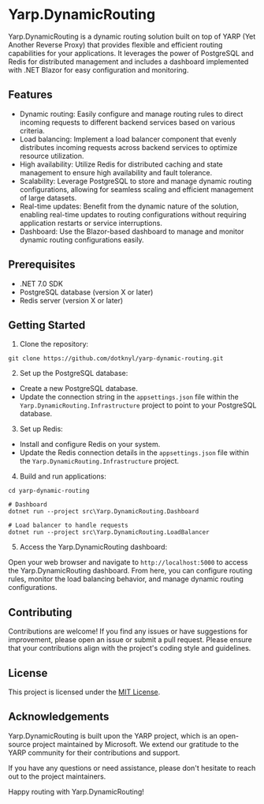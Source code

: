 # Yarp.DynamicRouting

Yarp.DynamicRouting is a dynamic routing solution built on top of YARP (Yet Another Reverse Proxy) that provides flexible and efficient routing capabilities for your applications. It leverages the power of PostgreSQL and Redis for distributed management and includes a dashboard implemented with .NET Blazor for easy configuration and monitoring.

## Features

- Dynamic routing: Easily configure and manage routing rules to direct incoming requests to different backend services based on various criteria.
- Load balancing: Implement a load balancer component that evenly distributes incoming requests across backend services to optimize resource utilization.
- High availability: Utilize Redis for distributed caching and state management to ensure high availability and fault tolerance.
- Scalability: Leverage PostgreSQL to store and manage dynamic routing configurations, allowing for seamless scaling and efficient management of large datasets.
- Real-time updates: Benefit from the dynamic nature of the solution, enabling real-time updates to routing configurations without requiring application restarts or service interruptions.
- Dashboard: Use the Blazor-based dashboard to manage and monitor dynamic routing configurations easily.

## Prerequisites

- .NET 7.0 SDK
- PostgreSQL database (version X or later)
- Redis server (version X or later)

## Getting Started

1. Clone the repository:
```
git clone https://github.com/dotknyl/yarp-dynamic-routing.git
```
2. Set up the PostgreSQL database:

- Create a new PostgreSQL database.
- Update the connection string in the `appsettings.json` file within the `Yarp.DynamicRouting.Infrastructure` project to point to your PostgreSQL database.

3. Set up Redis:

- Install and configure Redis on your system.
- Update the Redis connection details in the `appsettings.json` file within the `Yarp.DynamicRouting.Infrastructure` project.

4. Build and run applications:
```
cd yarp-dynamic-routing

# Dashboard
dotnet run --project src\Yarp.DynamicRouting.Dashboard

# Load balancer to handle requests
dotnet run --project src\Yarp.DynamicRouting.LoadBalancer
```

5. Access the Yarp.DynamicRouting dashboard:

Open your web browser and navigate to `http://localhost:5000` to access the Yarp.DynamicRouting dashboard. From here, you can configure routing rules, monitor the load balancing behavior, and manage dynamic routing configurations.

## Contributing

Contributions are welcome! If you find any issues or have suggestions for improvement, please open an issue or submit a pull request. Please ensure that your contributions align with the project's coding style and guidelines.

## License

This project is licensed under the [MIT License](LICENSE).

## Acknowledgements

Yarp.DynamicRouting is built upon the YARP project, which is an open-source project maintained by Microsoft. We extend our gratitude to the YARP community for their contributions and support.

If you have any questions or need assistance, please don't hesitate to reach out to the project maintainers.

Happy routing with Yarp.DynamicRouting!
